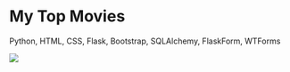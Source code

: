 <h1>My Top Movies</h1>
<p>Python, HTML, CSS, Flask, Bootstrap, SQLAlchemy, FlaskForm, WTForms</p>
<img src="my-top-movies.gif">

